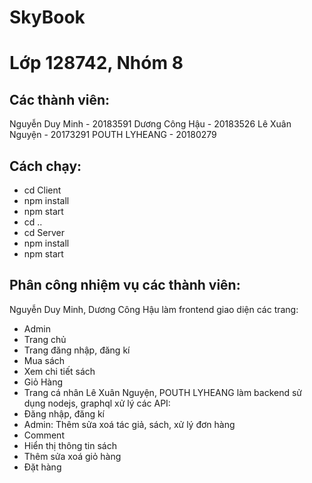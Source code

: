 # SkyBook
# Lớp 128742, Nhóm 8
## Các thành viên:
Nguyễn Duy Minh - 20183591
Dương Công Hậu - 20183526
Lê Xuân Nguyện - 20173291
POUTH LYHEANG - 20180279
## Cách chạy:
- cd Client
- npm install
- npm start
- cd ..
- cd Server
- npm install
- npm start
## Phân công nhiệm vụ các thành viên:
Nguyễn Duy Minh, Dương Công Hậu làm frontend giao diện các trang: 
- Admin
- Trang chủ
- Trang đăng nhập, đăng kí
- Mua sách
- Xem chi tiết sách
- Giỏ Hàng
- Trang cá nhân
Lê Xuân Nguyện, POUTH LYHEANG làm backend sử dụng nodejs, graphql xử lý các API:
- Đăng nhập, đăng kí
- Admin: Thêm sửa xoá tác giả, sách, xử lý đơn hàng
- Comment
- Hiển thị thông tin sách
- Thêm sửa xoá giỏ hàng
- Đặt hàng